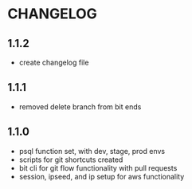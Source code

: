 
CHANGELOG
=========
## 1.1.2
- create changelog file
## 1.1.1
- removed delete branch from bit ends
## 1.1.0
- psql function set, with dev, stage, prod envs
- scripts for git shortcuts created
- bit cli for git flow functionality with pull requests
- session, ipseed, and ip setup for aws functionality
